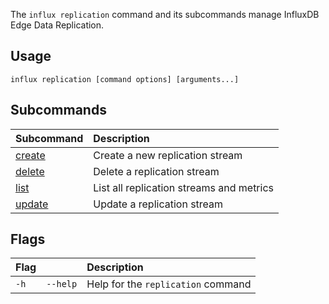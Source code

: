 
The `influx replication` command and its subcommands manage InfluxDB Edge Data Replication.

## Usage
```
influx replication [command options] [arguments...]
```

## Subcommands
| Subcommand                                                       | Description                              |
| :--------------------------------------------------------------- | :--------------------------------------- |
| [create](/influxdb/version/reference/cli/influx/replication/create) | Create a new replication stream          |
| [delete](/influxdb/version/reference/cli/influx/replication/delete) | Delete a replication stream              |
| [list](/influxdb/version/reference/cli/influx/replication/list)     | List all replication streams and metrics |
| [update](/influxdb/version/reference/cli/influx/replication/update) | Update a replication stream              |

## Flags
| Flag |          | Description                        |
| :--- | :------- | :--------------------------------- |
| `-h` | `--help` | Help for the `replication` command |

